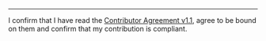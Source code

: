 

______________________________________
I confirm that I have read the [Contributor Agreement v1.1](https://github.com/tegonal/scripts/blob/v4.6.0/.github/Contributor%20Agreement.txt), agree to be bound on them and confirm that my contribution is compliant.
